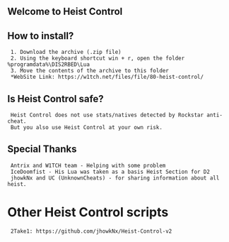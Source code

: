 ## Welcome to Heist Control  


## How to install?
     1. Download the archive (.zip file)
     2. Using the keyboard shortcut win + r, open the folder %programdata%\DIS2RBED\Lua
     3. Move the contents of the archive to this folder
     *WebSite Link: https://w1tch.net/files/file/80-heist-control/

## Is Heist Control safe?
     Heist Control does not use stats/natives detected by Rockstar anti-cheat.
     But you also use Heist Control at your own risk.

## Special Thanks 
     Antrix and W1TCH team - Helping with some problem
     IceDoomfist - His Lua was taken as a basis Heist Section for D2
     jhowkNx and UC (UnknownCheats) - for sharing information about all heist.

# Other Heist Control scripts
     2Take1: https://github.com/jhowkNx/Heist-Control-v2
     
